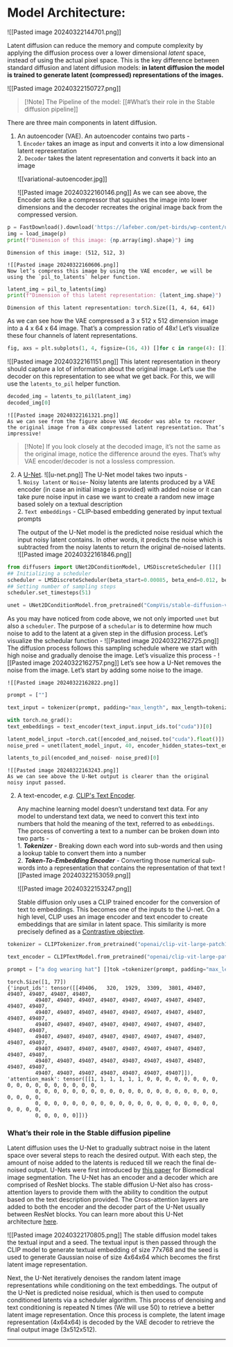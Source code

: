 
# Model Architecture:

![[Pasted image 20240322144701.png]]

Latent diffusion can reduce the memory and compute complexity by applying the diffusion process over a lower dimensional _latent_ space, instead of using the actual pixel space. This is the key difference between standard diffusion and latent diffusion models: **in latent diffusion the model is trained to generate latent (compressed) representations of the images.**

![[Pasted image 20240322150727.png]]
> [!Note] The Pipeline of the model: [[#What’s their role in the Stable diffusion pipeline]]

There are three main components in latent diffusion.

1. An autoencoder (VAE).
	An autoencoder contains two parts -  
	1. `Encoder` takes an image as input and converts it into a low dimensional latent representation  
	2. `Decoder` takes the latent representation and converts it back into an image
	
	![[variational-autoencoder.jpg]]

	 ![[Pasted image 20240322160146.png]]
	 As we can see above, the Encoder acts like a compressor that squishes the image into lower dimensions and the decoder recreates the original image back from the compressed version.

```python
p = FastDownload().download('https://lafeber.com/pet-birds/wp-content/uploads/2018/06/Scarlet-Macaw-2.jpg') 
img = load_image(p) 
print(f"Dimension of this image: {np.array(img).shape}") img	
```
	
```
Dimension of this image: (512, 512, 3)
```
	
	![[Pasted image 20240322160606.png]]
	Now let’s compress this image by using the VAE encoder, we will be using the `pil_to_latents` helper function.

```python
latent_img = pil_to_latents(img) 
print(f"Dimension of this latent representation: {latent_img.shape}")
```

```
Dimension of this latent representation: torch.Size([1, 4, 64, 64])
```

As we can see how the VAE compressed a 3 x 512 x 512 dimension image into a 4 x 64 x 64 image. That’s a compression ratio of 48x! Let’s visualize these four channels of latent representations.

```python
fig, axs = plt.subplots(1, 4, figsize=(16, 4)) []for c in range(4): [])axs[c].imshow(latent_img[0][c].detach().cpu(), cmap='Greys')
```

![[Pasted image 20240322161151.png]]
	This latent representation in theory should capture a lot of information about the original image. Let’s use the decoder on this representation to see what we get back. For this, we will use the `latents_to_pil` helper function.
	
```python
decoded_img = latents_to_pil(latent_img) 
decoded_img[0]
```

	![[Pasted image 20240322161321.png]]
	As we can see from the figure above VAE decoder was able to recover the original image from a 48x compressed latent representation. That’s impressive!
	
>[!Note] If you look closely at the decoded image, it’s not the same as the original image, notice the difference around the eyes. That’s why VAE encoder/decoder is not a lossless compression.
	
2. A [U-Net](https://colab.research.google.com/github/huggingface/notebooks/blob/main/diffusers/diffusers_intro.ipynb#scrollTo=wW8o1Wp0zRkq).
	![[u-net.png]]
	The U-Net model takes two inputs -  
	1. `Noisy latent` or `Noise`- Noisy latents are latents produced by a VAE encoder (in case an initial image is provided) with added noise or it can take pure noise input in case we want to create a random new image based solely on a textual description  
	2. `Text embeddings` - CLIP-based embedding generated by input textual prompts
	
	The output of the U-Net model is the predicted noise residual which the input noisy latent contains. In other words, it predicts the noise which is subtracted from the noisy latents to return the original de-noised latents.
	![[Pasted image 20240322161846.png]]
```python
from diffusers import UNet2DConditionModel, LMSDiscreteScheduler [][]
## Initializing a scheduler 
scheduler = LMSDiscreteScheduler(beta_start=0.00085, beta_end=0.012, beta_schedule="scaled_linear", num_train_timesteps=1000) 
## Setting number of sampling steps 
scheduler.set_timesteps(51)

unet = UNet2DConditionModel.from_pretrained("CompVis/stable-diffusion-v1-4", subfolder="unet", torch_dtype=torch.float16).to("cuda")
```

As you may have noticed from code above, we not only imported `unet` but also a `scheduler`. The purpose of a `schedular` is to determine how much noise to add to the latent at a given step in the diffusion process. Let’s visualize the schedular function -
	![[Pasted image 20240322162725.png]]
	The diffusion process follows this sampling schedule where we start with high noise and gradually denoise the image. Let’s visualize this process -
	![[Pasted image 20240322162757.png]]
	Let’s see how a U-Net removes the noise from the image. Let’s start by adding some noise to the image.
	
	![[Pasted image 20240322162822.png]]
	
```python
prompt = [""]

text_input = tokenizer(prompt, padding="max_length", max_length=tokenizer.model_max_length, truncation=True, return_tensors="pt")

with torch.no_grad(): 
text_embeddings = text_encoder(text_input.input_ids.to("cuda"))[0]

latent_model_input =torch.cat([encoded_and_noised.to("cuda").float()]).half() with torch.no_grad(): 
noise_pred = unet(latent_model_input, 40, encoder_hidden_states=text_embeddings)["sample"]

latents_to_pil(encoded_and_noised- noise_pred)[0]

```
	
	![[Pasted image 20240322163243.png]]
	As we can see above the U-Net output is clearer than the original noisy input passed.
	
2. A text-encoder, _e.g._ [CLIP's Text Encoder](https://huggingface.co/docs/transformers/model_doc/clip#transformers.CLIPTextModel).

	Any machine learning model doesn’t understand text data. For any model to understand text data, we need to convert this text into numbers that hold the meaning of the text, referred to as `embeddings`. The process of converting a text to a number can be broken down into two parts -  
		1. **_Tokenizer_** - Breaking down each word into sub-words and then using a lookup table to convert them into a number  
		2. **_Token-To-Embedding Encoder_** - Converting those numerical sub-words into a representation that contains the representation of that text
	![[Pasted image 20240322153059.png]]
	
   ![[Pasted image 20240322153247.png]]

	Stable diffusion only uses a CLIP trained encoder for the conversion of text to embeddings. This becomes one of the inputs to the U-net. On a high level, CLIP uses an image encoder and text encoder to create embeddings that are similar in latent space. This similarity is more precisely defined as a [Contrastive objective](https://arxiv.org/abs/1807.03748).

```python
tokenizer = CLIPTokenizer.from_pretrained("openai/clip-vit-large-patch14", torch_dtype=torch.float16) 

text_encoder = CLIPTextModel.from_pretrained("openai/clip-vit-large-patch14", torch_dtype=torch.float16).to("cuda")

prompt = ["a dog wearing hat"] []tok =tokenizer(prompt, padding="max_length", max_length=tokenizer.model_max_length, truncation=True, return_tensors="pt") []print(tok.input_ids.shape) []tok

```


```
torch.Size([1, 77])
{'input_ids': tensor([[49406,   320,  1929,  3309,  3801, 49407, 49407, 49407, 49407, 49407,
         49407, 49407, 49407, 49407, 49407, 49407, 49407, 49407, 49407, 49407,
         49407, 49407, 49407, 49407, 49407, 49407, 49407, 49407, 49407, 49407,
         49407, 49407, 49407, 49407, 49407, 49407, 49407, 49407, 49407, 49407,
         49407, 49407, 49407, 49407, 49407, 49407, 49407, 49407, 49407, 49407,
         49407, 49407, 49407, 49407, 49407, 49407, 49407, 49407, 49407, 49407,
         49407, 49407, 49407, 49407, 49407, 49407, 49407, 49407, 49407, 49407,
         49407, 49407, 49407, 49407, 49407, 49407, 49407]]), 'attention_mask': tensor([[1, 1, 1, 1, 1, 1, 0, 0, 0, 0, 0, 0, 0, 0, 0, 0, 0, 0, 0, 0, 0, 0, 0, 0,
         0, 0, 0, 0, 0, 0, 0, 0, 0, 0, 0, 0, 0, 0, 0, 0, 0, 0, 0, 0, 0, 0, 0, 0,
         0, 0, 0, 0, 0, 0, 0, 0, 0, 0, 0, 0, 0, 0, 0, 0, 0, 0, 0, 0, 0, 0, 0, 0,
         0, 0, 0, 0, 0]])}
```

### What’s their role in the Stable diffusion pipeline

Latent diffusion uses the U-Net to gradually subtract noise in the latent space over several steps to reach the desired output. With each step, the amount of noise added to the latents is reduced till we reach the final de-noised output. U-Nets were first introduced by [this paper](https://arxiv.org/abs/1505.04597) for Biomedical image segmentation. The U-Net has an encoder and a decoder which are comprised of ResNet blocks. The stable diffusion U-Net also has cross-attention layers to provide them with the ability to condition the output based on the text description provided. The Cross-attention layers are added to both the encoder and the decoder part of the U-Net usually between ResNet blocks. You can learn more about this U-Net architecture [here](https://colab.research.google.com/github/huggingface/notebooks/blob/main/diffusers/diffusers_intro.ipynb#scrollTo=wW8o1Wp0zRkq).

![[Pasted image 20240322170805.png]]
The stable diffusion model takes the textual input and a seed. The textual input is then passed through the CLIP model to generate textual embedding of size 77x768 and the seed is used to generate Gaussian noise of size 4x64x64 which becomes the first latent image representation.

Next, the U-Net iteratively denoises the random latent image representations while conditioning on the text embeddings. The output of the U-Net is predicted noise residual, which is then used to compute conditioned latents via a scheduler algorithm. This process of denoising and text conditioning is repeated N times (We will use 50) to retrieve a better latent image representation. Once this process is complete, the latent image representation (4x64x64) is decoded by the VAE decoder to retrieve the final output image (3x512x512).

---

